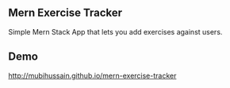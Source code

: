 ## Mern Exercise Tracker

Simple Mern Stack App that lets you add exercises against users.

## Demo

http://mubihussain.github.io/mern-exercise-tracker
